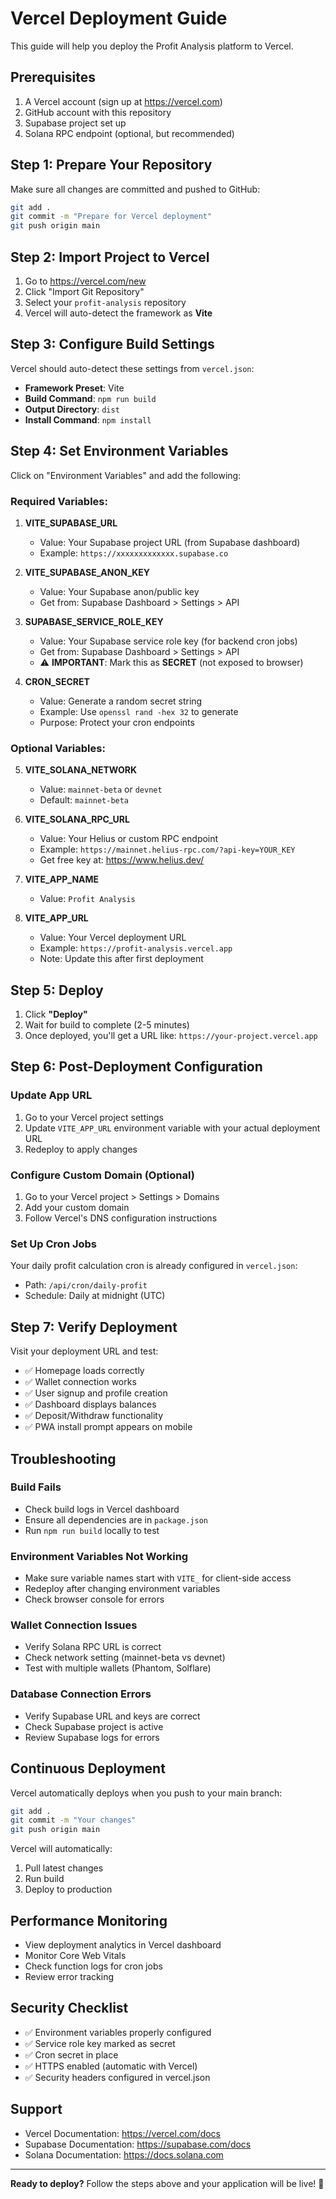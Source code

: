 # Vercel Deployment Guide

This guide will help you deploy the Profit Analysis platform to Vercel.

## Prerequisites

1. A Vercel account (sign up at https://vercel.com)
2. GitHub account with this repository
3. Supabase project set up
4. Solana RPC endpoint (optional, but recommended)

## Step 1: Prepare Your Repository

Make sure all changes are committed and pushed to GitHub:

```bash
git add .
git commit -m "Prepare for Vercel deployment"
git push origin main
```

## Step 2: Import Project to Vercel

1. Go to https://vercel.com/new
2. Click "Import Git Repository"
3. Select your `profit-analysis` repository
4. Vercel will auto-detect the framework as **Vite**

## Step 3: Configure Build Settings

Vercel should auto-detect these settings from `vercel.json`:

- **Framework Preset**: Vite
- **Build Command**: `npm run build`
- **Output Directory**: `dist`
- **Install Command**: `npm install`

## Step 4: Set Environment Variables

Click on "Environment Variables" and add the following:

### Required Variables:

1. **VITE_SUPABASE_URL**
   - Value: Your Supabase project URL (from Supabase dashboard)
   - Example: `https://xxxxxxxxxxxxx.supabase.co`

2. **VITE_SUPABASE_ANON_KEY**
   - Value: Your Supabase anon/public key
   - Get from: Supabase Dashboard > Settings > API

3. **SUPABASE_SERVICE_ROLE_KEY**
   - Value: Your Supabase service role key (for backend cron jobs)
   - Get from: Supabase Dashboard > Settings > API
   - ⚠️ **IMPORTANT**: Mark this as **SECRET** (not exposed to browser)

4. **CRON_SECRET**
   - Value: Generate a random secret string
   - Example: Use `openssl rand -hex 32` to generate
   - Purpose: Protect your cron endpoints

### Optional Variables:

5. **VITE_SOLANA_NETWORK**
   - Value: `mainnet-beta` or `devnet`
   - Default: `mainnet-beta`

6. **VITE_SOLANA_RPC_URL**
   - Value: Your Helius or custom RPC endpoint
   - Example: `https://mainnet.helius-rpc.com/?api-key=YOUR_KEY`
   - Get free key at: https://www.helius.dev/

7. **VITE_APP_NAME**
   - Value: `Profit Analysis`

8. **VITE_APP_URL**
   - Value: Your Vercel deployment URL
   - Example: `https://profit-analysis.vercel.app`
   - Note: Update this after first deployment

## Step 5: Deploy

1. Click **"Deploy"**
2. Wait for build to complete (2-5 minutes)
3. Once deployed, you'll get a URL like: `https://your-project.vercel.app`

## Step 6: Post-Deployment Configuration

### Update App URL
1. Go to your Vercel project settings
2. Update `VITE_APP_URL` environment variable with your actual deployment URL
3. Redeploy to apply changes

### Configure Custom Domain (Optional)
1. Go to your Vercel project > Settings > Domains
2. Add your custom domain
3. Follow Vercel's DNS configuration instructions

### Set Up Cron Jobs
Your daily profit calculation cron is already configured in `vercel.json`:
- Path: `/api/cron/daily-profit`
- Schedule: Daily at midnight (UTC)

## Step 7: Verify Deployment

Visit your deployment URL and test:
- ✅ Homepage loads correctly
- ✅ Wallet connection works
- ✅ User signup and profile creation
- ✅ Dashboard displays balances
- ✅ Deposit/Withdraw functionality
- ✅ PWA install prompt appears on mobile

## Troubleshooting

### Build Fails
- Check build logs in Vercel dashboard
- Ensure all dependencies are in `package.json`
- Run `npm run build` locally to test

### Environment Variables Not Working
- Make sure variable names start with `VITE_` for client-side access
- Redeploy after changing environment variables
- Check browser console for errors

### Wallet Connection Issues
- Verify Solana RPC URL is correct
- Check network setting (mainnet-beta vs devnet)
- Test with multiple wallets (Phantom, Solflare)

### Database Connection Errors
- Verify Supabase URL and keys are correct
- Check Supabase project is active
- Review Supabase logs for errors

## Continuous Deployment

Vercel automatically deploys when you push to your main branch:

```bash
git add .
git commit -m "Your changes"
git push origin main
```

Vercel will automatically:
1. Pull latest changes
2. Run build
3. Deploy to production

## Performance Monitoring

- View deployment analytics in Vercel dashboard
- Monitor Core Web Vitals
- Check function logs for cron jobs
- Review error tracking

## Security Checklist

- ✅ Environment variables properly configured
- ✅ Service role key marked as secret
- ✅ Cron secret in place
- ✅ HTTPS enabled (automatic with Vercel)
- ✅ Security headers configured in vercel.json

## Support

- Vercel Documentation: https://vercel.com/docs
- Supabase Documentation: https://supabase.com/docs
- Solana Documentation: https://docs.solana.com

---

**Ready to deploy?** Follow the steps above and your application will be live! 🚀
